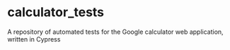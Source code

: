 # calculator_tests
A repository of automated tests for the Google calculator web application, written in Cypress
